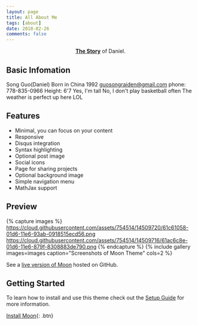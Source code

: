 ```yaml
---
layout: page
title: All About Me
tags: [about]
date: 2018-02-26
comments: false
---
```

    
<center><a href="https://github.com/RyogiShikii"><b>The Story</b></a> of Daniel.</center>

## Basic Infomation
Song Guo(Daniel)
Born in China 1992
guosongraiden@gmail.com
phone: 778-835-0966
Height: 6'7
Yes, I'm tall
No, I don't play basketball often
The weather is perfect up here
LOL

## Features
* Minimal, you can focus on your content
* Responsive
* Disqus integration
* Syntax highlighting
* Optional post image
* Social icons
* Page for sharing projects
* Optional background image
* Simple navigation menu
* MathJax support

## Preview

{% capture images %}
    https://cloud.githubusercontent.com/assets/754514/14509720/61c61058-01d6-11e6-93ab-0918515ecd56.png
    https://cloud.githubusercontent.com/assets/754514/14509716/61ac6c8e-01d6-11e6-879f-8308883de790.png
{% endcapture %}
{% include gallery images=images caption="Screenshots of Moon Theme" cols=2 %}

See a [live version of Moon](http://taylantatli.github.io/Moon) hosted on GitHub.

## Getting Started

To learn how to install and use this theme check out the [Setup Guide](http://taylantatli.me/Moon/moon-theme/) for more information.
      
[Install Moon](https://github.com/TaylanTatli/Moon){: .btn}
